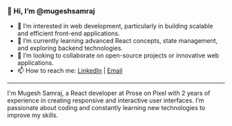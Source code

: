 ### 👋 Hi, I’m @mugeshsamraj

- 👀 I’m interested in web development, particularly in building scalable and efficient front-end applications.
- 🌱 I’m currently learning advanced React concepts, state management, and exploring backend technologies.
- 💞️ I’m looking to collaborate on open-source projects or innovative web applications.
- 📫 How to reach me: [LinkedIn](https://www.linkedin.com/in/mugeshsamraj/) | [Email](mailto:mugeshsamraj@gmail.com)

---

I'm Mugesh Samraj, a React developer at Prose on Pixel with 2 years of experience in creating responsive and interactive user interfaces. I’m passionate about coding and constantly learning new technologies to improve my skills.


